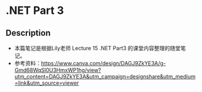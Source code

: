 # .NET Part 3

## Description

- 本篇笔记是根据Lily老师 Lecture 15 .NET Part3 的课堂内容整理的随堂笔记。
- 参考资料：https://www.canva.com/design/DAGJ9ZkYE3A/g-Gmd68WqSl0U3HmxWP1hg/view?utm_content=DAGJ9ZkYE3A&utm_campaign=designshare&utm_medium=link&utm_source=viewer

